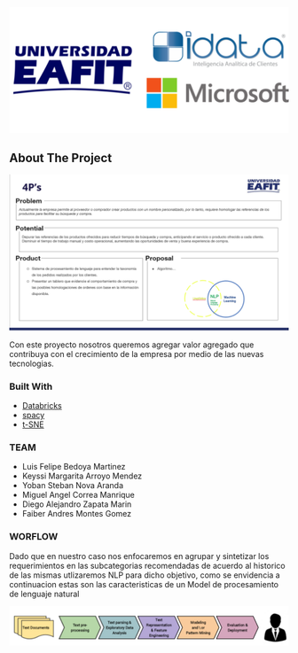![idata_eafit](readme_img/logos.png "idata_eafit")



<!-- ABOUT THE PROJECT -->
## About The Project

<!--[![Product Name Screen Shot][product-screenshot]](https://example.com)-->

![idata_eafit_diapo](readme_img/4_ps.PNG "idata_eafit_diapo")



Con este proyecto nosotros queremos agregar valor agregado que contribuya con el crecimiento de la empresa por medio de las nuevas tecnologias.


### Built With

* [Databricks](https://databricks.com/)
* [spacy](https://spacy.io/usage)
* [t-SNE](https://interactivechaos.com/es/manual/tutorial-de-machine-learning/t-sne)

### TEAM

- Luis Felipe Bedoya Martinez
- Keyssi Margarita Arroyo Mendez
- Yoban Steban Nova Aranda
- Miguel Angel Correa Manrique
- Diego Alejandro Zapata Marin
- Faiber Andres Montes Gomez

### WORFLOW

Dado que en nuestro caso nos enfocaremos en agrupar y sintetizar los requerimientos en las subcategorias recomendadas de acuerdo al historico de las mismas utlizaremos NLP para dicho objetivo, como se envidencia a continuacion estas son las caracteristicas de un Model de procesamiento de lenguaje natural 

![idata_eafit_nlpworkflow](readme_img/nlp_worflow.png "idata_eafit_nlpworkflow")

